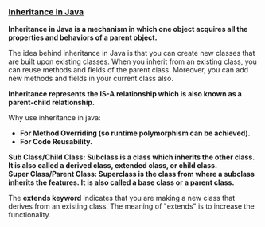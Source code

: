 ### [Inheritance in Java](https://www.javatpoint.com/inheritance-in-java)   
**Inheritance in Java is a mechanism in which one object acquires all the properties and behaviors of a parent object.**  

The idea behind inheritance in Java is that you can create new classes that are built upon existing classes. When you inherit from an existing class, you can reuse methods and fields of the parent class. Moreover, you can add new methods and fields in your current class also.   

**Inheritance represents the IS-A relationship which is also known as a parent-child relationship.**   

Why use inheritance in java:  
* **For Method Overriding (so runtime polymorphism can be achieved).**  
* **For Code Reusability.**   

**Sub Class/Child Class: Subclass is a class which inherits the other class. It is also called a derived class, extended class, or child class.**  
**Super Class/Parent Class: Superclass is the class from where a subclass inherits the features. It is also called a base class or a parent class.**  

The **extends keyword** indicates that you are making a new class that derives from an existing class. The meaning of "extends" is to increase the functionality.  

